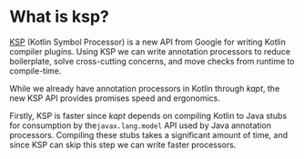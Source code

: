 # What is ksp?

<u><a rel="noopener" href="https://github.com/google/ksp">KSP</a></u> (Kotlin Symbol Processor) is a new API from Google for writing Kotlin compiler plugins. Using KSP we can write annotation processors to reduce boilerplate, solve cross-cutting concerns, and move checks from runtime to compile-time.

While we already have annotation processors in Kotlin through *kapt*, the new KSP API provides promises speed and ergonomics.

Firstly, KSP is faster since *kapt* depends on compiling Kotlin to Java stubs for consumption by the`javax.lang.model` API used by Java annotation processors. Compiling these stubs takes a significant amount of time, and since KSP can skip this step we can write faster processors.


